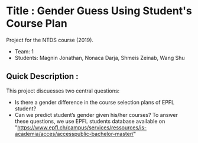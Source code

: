 # Title : Gender Guess Using Student's Course Plan
Project for the NTDS course (2019).
* Team: 1
* Students: Magnin Jonathan, Nonaca Darja, Shmeis Zeinab, Wang Shu

## Quick Description :
This project discuesses two  central  questions: 
  - Is  there  a  gender difference  in  the  course  selection  plans  of  EPFL  student?
  - Can  we  predict student’s gender given his/her courses?
To answer these questions, we use EPFL students database available on "https://www.epfl.ch/campus/services/ressources/is-academia/acces/accesspublic-bachelor-master/"


